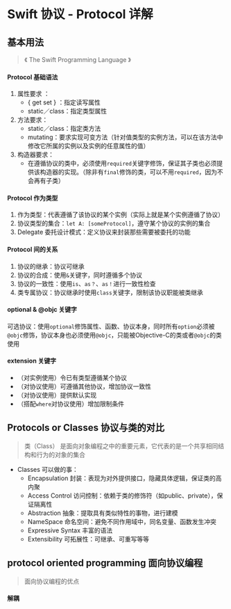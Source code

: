 # Swift 协议 - Protocol 详解

## 基本用法
> 《 The Swift Programming Language 》

#### Protocol 基础语法
1. 属性要求 ： 
    - { get set } ：指定读写属性
    - static／class：指定类型属性
2. 方法要求：
    - static／class：指定类方法
    - mutating：要求实现可变方法（针对值类型的实例方法，可以在该方法中修改它所属的实例以及实例的任意属性的值）
3. 构造器要求：
    - 在遵循协议的类中，必须使用`required`关键字修饰，保证其子类也必须提供该构造器的实现。（除非有`final`修饰的类，可以不用`required`，因为不会再有子类）

#### Protocol 作为类型
1. 作为类型：代表遵循了该协议的某个实例（实际上就是某个实例遵循了协议）
2. 协议类型的集合：`let A: [someProtocol]`，遵守某个协议的实例的集合
3. Delegate 委托设计模式：定义协议来封装那些需要被委托的功能

#### Protocol 间的关系
1. 协议的继承：协议可继承
2. 协议的合成：使用`&`关键字，同时遵循多个协议
3. 协议的一致性：使用`is`、`as？`、`as！`进行一致性检查
4. 类专属协议：协议继承时使用`class`关键字，限制该协议职能被类继承

#### optional & @objc 关键字
可选协议：使用`optional`修饰属性、函数、协议本身，同时所有`option`必须被`@objc`修饰，协议本身也必须使用`@objc`，只能被Objective-C的类或者`@objc`的类使用

#### extension 关键字

 - （对实例使用）令已有类型遵循某个协议
 - （对协议使用）可遵循其他协议，增加协议一致性
 - （对协议使用）提供默认实现
 - （搭配`where`对协议使用）增加限制条件

## Protocols or Classes 协议与类的对比
> 类（Class） 是面向对象编程之中的重要元素，它代表的是一个共享相同结构和行为的对象的集合

- Classes 可以做的事：
    - Encapsulation 封装：表现为对外提供接口，隐藏具体逻辑，保证类的高内聚
    - Access Control 访问控制：依赖于类的修饰符（如public、private），保证隔离性
    - Abstraction 抽象：提取具有类似特性的事物，进行建模
    - NameSpace 命名空间：避免不同作用域中，同名变量、函数发生冲突
    - Expressive Syntax 丰富的语法
    - Extensibility 可拓展性：可继承、可重写等等

## protocol oriented programming 面向协议编程
> 面向协议编程的优点

#### 解耦

